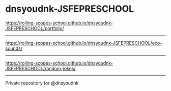 # dnsyoudnk-JSFEPRESCHOOL
https://rolling-scopes-school.github.io/dnsyoudnk-JSFEPRESCHOOL/portfolio/
***
https://rolling-scopes-school.github.io/dnsyoudnk-JSFEPRESCHOOL/eco-sounds/
***
https://rolling-scopes-school.github.io/dnsyoudnk-JSFEPRESCHOOL/random-jokes/
***
Private repository for @dnsyoudnk
